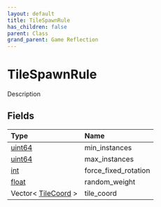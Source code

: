 ```yaml
---
layout: default
title: TileSpawnRule
has_children: false
parent: Class
grand_parent: Game Reflection
---
```

# TileSpawnRule
Description 

## Fields

| Type | Name |
|:-------------|:--------------|
| [uint64](/docs/game-reflection/components/uint64) | min_instances |
| [uint64](/docs/game-reflection/components/uint64) | max_instances |
| [int](/docs/game-reflection/enums/int) | force_fixed_rotation |
| [float](/docs/game-reflection/components/float) | random_weight |
| Vector< [TileCoord](/docs/game-reflection/classes/tile_coord) > | tile_coord |

